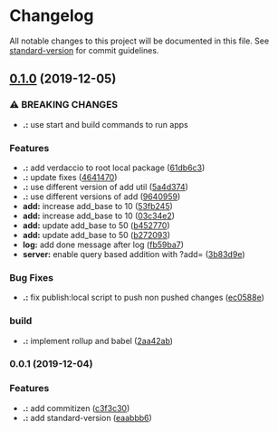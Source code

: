 # Changelog

All notable changes to this project will be documented in this file. See [standard-version](https://github.com/conventional-changelog/standard-version) for commit guidelines.

## [0.1.0](https://github.com/KevinMind/lerna-monorepo-starter/compare/v0.0.1...v0.1.0) (2019-12-05)


### ⚠ BREAKING CHANGES

* **.:** use start and build commands to run apps

### Features

* **.:** add verdaccio to root local package ([61db6c3](https://github.com/KevinMind/lerna-monorepo-starter/commit/61db6c3ee8a3758e60923bdb2efe29bdc65a4f91))
* **.:** update fixes ([4641470](https://github.com/KevinMind/lerna-monorepo-starter/commit/4641470938bde427e3521ec7ac09ea6e3682ac1f))
* **.:** use different version of add util ([5a4d374](https://github.com/KevinMind/lerna-monorepo-starter/commit/5a4d37416d75aa5a1a5260b3ce9c43cbc0bf1633))
* **.:** use different versions of add ([9640959](https://github.com/KevinMind/lerna-monorepo-starter/commit/9640959544eeddd20274ec9ddf7417ec2ea090eb))
* **add:** increase add_base to 10 ([53fb245](https://github.com/KevinMind/lerna-monorepo-starter/commit/53fb2453af91e93943bc409c78d08657fd1de568))
* **add:** increase add_base to 10 ([03c34e2](https://github.com/KevinMind/lerna-monorepo-starter/commit/03c34e2da6061e3e33627aa6075155dcfd9f43e7))
* **add:** update add_base to 50 ([b452770](https://github.com/KevinMind/lerna-monorepo-starter/commit/b452770712d2848e3b1ba32fb7133f29f9571bef))
* **add:** update add_base to 50 ([b272093](https://github.com/KevinMind/lerna-monorepo-starter/commit/b2720931c33880fc4a4a6dd5d51c55f81b8cbcb2))
* **log:** add done message after log ([fb59ba7](https://github.com/KevinMind/lerna-monorepo-starter/commit/fb59ba7bef23551faeac648c242240337ca493e3))
* **server:** enable query based addition with ?add=<value> ([3b83d9e](https://github.com/KevinMind/lerna-monorepo-starter/commit/3b83d9e7a4456ebeb8442ecf416e2afba0be999d))


### Bug Fixes

* **.:** fix publish:local script to push non pushed changes ([ec0588e](https://github.com/KevinMind/lerna-monorepo-starter/commit/ec0588e2a71b9f61222f68a4ce59eb568ec95bd3))


### build

* **.:** implement rollup and babel ([2aa42ab](https://github.com/KevinMind/lerna-monorepo-starter/commit/2aa42ab527e8e85dd7225c4239e6ceaf37a0be21))

### 0.0.1 (2019-12-04)


### Features

* **.:** add commitizen ([c3f3c30](https://github.com/KevinMind/lerna-monorepo-starter/commit/c3f3c30971979ab4aacc1a570db9dae62b682093))
* **.:** add standard-version ([eaabbb6](https://github.com/KevinMind/lerna-monorepo-starter/commit/eaabbb687fc1c40f991807e3ae570c666300d4c6))
